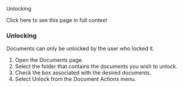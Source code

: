 Unlocking

Click here to see this page in full context

###  Unlocking

Documents can only be unlocked by the user who locked it.

  1. Open the Documents page. 
  2. Select the folder that contains the documents you wish to unlock. 
  3. Check the box associated with the desired documents. 
  4. Select Unlock from the Document Actions menu. 

